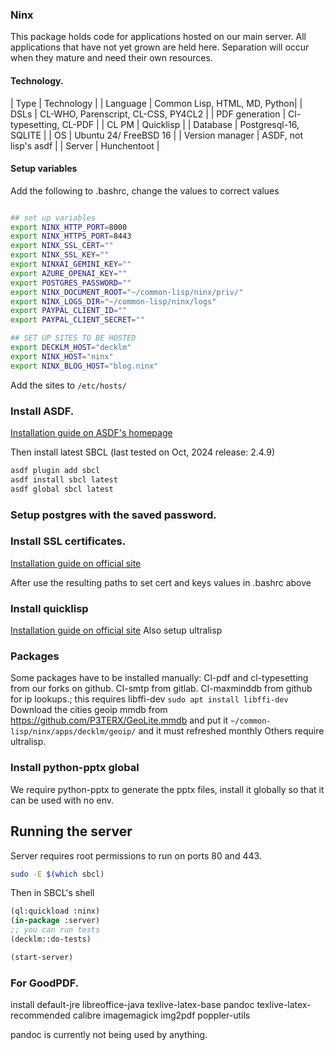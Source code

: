 ### Ninx
This package holds code for applications hosted on our main server. All applications that have not yet grown are held here.
Separation will occur when they mature and need their own resources.

#### Technology.
| Type | Technology |
| Language | Common Lisp, HTML, MD, Python|
| DSLs | CL-WHO, Parenscript, CL-CSS, PY4CL2 |
| PDF generation | Cl-typesetting, CL-PDF |
| CL PM | Quicklisp |
| Database | Postgresql-16, SQLITE |
| OS | Ubuntu 24/ FreeBSD 16 |
| Version manager | ASDF, not lisp's asdf |
| Server | Hunchentoot |

#### Setup variables
Add the following to .bashrc, change the values to correct values
```bash

## set up variables
export NINX_HTTP_PORT=8000
export NINX_HTTPS_PORT=8443
export NINX_SSL_CERT=""
export NINX_SSL_KEY=""
export NINXAI_GEMINI_KEY=""
export AZURE_OPENAI_KEY=""
export POSTGRES_PASSWORD=""
export NINX_DOCUMENT_ROOT="~/common-lisp/ninx/priv/"
export NINX_LOGS_DIR="~/common-lisp/ninx/logs"
export PAYPAL_CLIENT_ID=""
export PAYPAL_CLIENT_SECRET=""

## SET UP SITES TO BE HOSTED
export DECKLM_HOST="decklm"
export NINX_HOST="ninx"
export NINX_BLOG_HOST="blog.ninx"

```
Add the sites to `/etc/hosts/`

### Install ASDF.
[Installation guide on ASDF's homepage](https://asdf-vm.com)

Then install latest SBCL (last tested on Oct, 2024 release: 2.4.9)
```bash
asdf plugin add sbcl
asdf install sbcl latest
asdf global sbcl latest
```

### Setup postgres with the saved password.

### Install SSL certificates.
[Installation guide on official site](https://certbot.eff.org/)

After use the resulting paths to set cert and keys values in .bashrc above

### Install quicklisp
[Installation guide on official site](https://www.quicklisp.org/beta/)
Also setup ultralisp

### Packages
Some packages have to be installed manually: 
Cl-pdf and cl-typesetting from our forks on github. Cl-smtp from gitlab.
Cl-maxminddb from github for ip lookups.; this requires libffi-dev `sudo apt install libffi-dev`
Download the cities geoip mmdb from https://github.com/P3TERX/GeoLite.mmdb and put it `~/common-lisp/ninx/apps/decklm/geoip/` and it must refreshed monthly
Others require ultralisp.


### Install python-pptx global
We require python-pptx to generate the pptx files, install it globally so that it can be used with no env.

## Running the server
Server requires root permissions to run on ports 80 and 443.
```bash
sudo -E $(which sbcl)
```

Then in SBCL's shell
```lisp
(ql:quickload :ninx)
(in-package :server)
;; you can run tests 
(decklm::do-tests)

(start-server)
```

### For GoodPDF.
install default-jre libreoffice-java texlive-latex-base pandoc texlive-latex-recommended calibre imagemagick img2pdf poppler-utils

pandoc is currently not being used by anything.

